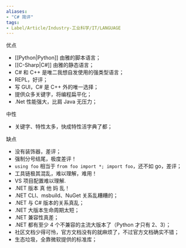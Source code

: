 ```yaml
---
aliases:
- "C# 简评"
tags:
- Label/Article/Industry-工业科学/IT/LANGUAGE
---
```


优点

- [[Python|Python]] 由雅的脚本语言；
- [[C-Sharp|C#]] 由雅的静态语言；
- C# 和 C++ 是唯二我想自发使用的强类型语言；
- REPL，好评；
- 写 GUI，C# 是 C++ 外的唯一选择；
- 提供众多关键字，将编程扁平化；
- .Net 性能强大，比肩 Java 无压力；

中性

- 关键字、特性太多，快成特性活字典了都；

缺点

- 没有装饰器，差评；
- 强制分号结尾，极度差评！
- `using foo` 相当于 `from foo import *; import foo`，还不如 go，差评；
- 工具链极其混乱，难以理解，难用！
- VS 项目配置难以理解.
- .NET 版本 真 他 妈 乱！
- .NET CLI、msbuild、NuGet 关系乱糟糟的；
- .NET 与 C# 版本的关系真乱；
- .NET 大版本生命周期太短；
- .NET 兼容性真差；
- .NET 都有至少 4 个不兼容的主流大版本了（Python 才只有 2、3）；
- 社区文档少得可怜，官方文档没有的就麻烦了，不过官方文档确实不错；
- 生态垃圾，全靠微软提供的标准库；
